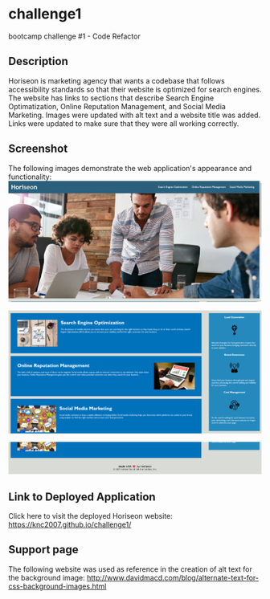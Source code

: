 # challenge1
bootcamp challenge #1 - Code Refactor

## Description
Horiseon is marketing agency that wants a codebase that follows accessibility standards so that their website is optimized for search engines. The website has links to sections that describe Search Engine Optimatization, Online Reputation Management, and Social Media Marketing. Images were updated with alt text and a website title was added. Links were updated to make sure that they were all working correctly. 

## Screenshot
The following images demonstrate the web application's appearance and functionality:
![Horiseon website screenshot number 1 displaying the header and top of the website.](./assets/images/horiseon%20screenshot%201.png)

![Horiseon website screenshot number 2 displaying the middle and body section of the website.](./assets/images/horiseon%20screenshot%202.png)

![Horiseon website screenshot number 3 displaying the footer section of the website.](./assets/images/horiseon%20screenshot%203.png)

## Link to Deployed Application
Click here to visit the deployed Horiseon website: https://knc2007.github.io/challenge1/

## Support page
The following website was used as reference in the creation of alt text for the background image: http://www.davidmacd.com/blog/alternate-text-for-css-background-images.html 